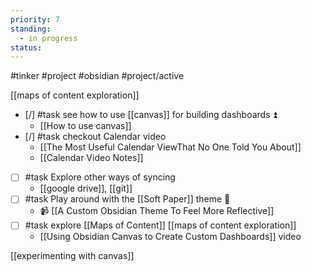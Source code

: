 ```yaml
---
priority: 7
standing:
  - in progress
status:
---
```

#tinker #project #obsidian #project/active 

[[maps of content exploration]]

- [/] #task see how to use [[canvas]] for building dashboards ⏫
	- [[How to use canvas]]
- [/] #task checkout Calendar video 
	- [[The Most Useful Calendar ViewThat No One Told You About]]
	- [[Calendar Video Notes]]
- [ ] #task Explore other ways of syncing
	- [[google drive]], [[git]]
- [ ] #task Play around with the [[Soft Paper]] theme 🔼
	-  📹 [[A Custom Obsidian Theme To Feel More Reflective]]
- [ ] #task explore [[Maps of Content]] [[maps of content exploration]]
	- [[Using Obsidian Canvas to Create Custom Dashboards]] video

[[experimenting with canvas]]
